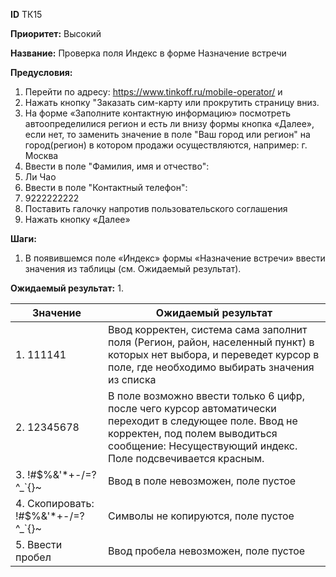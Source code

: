 **ID**		ТК15

**Приоритет:**	Высокий

**Название:** 	Проверка поля Индекс в форме Назначение встречи

**Предусловия:**

1.	Перейти по адресу: https://www.tinkoff.ru/mobile-operator/ и 
2.	Нажать кнопку "Заказать сим-карту или прокрутить страницу вниз.
3.	На форме «Заполните контактную информацию» посмотреть автоопределилися регион и есть ли внизу формы кнопка «Далее», если нет, то заменить значение в поле "Ваш город или регион" на город(регион) в котором продажи осуществляются, например: г. Москва
4.	Ввести в поле "Фамилия, имя и отчество": 
5.	Ли Чао
6.	Ввести в поле "Контактный телефон": 
7.	9222222222
8.	Поставить галочку напротив пользовательского соглашения 
9.	Нажать кнопку «Далее»

**Шаги:**
1.	В появившемся поле «Индекс» формы «Назначение встречи» ввести значения из таблицы (см. Ожидаемый результат).

**Ожидаемый результат:**
1.

|    Значение                            |    Ожидаемый результат                                                                                                                                                                                               |
|----------------------------------------|----------------------------------------------------------------------------------------------------------------------------------------------------------------------------------------------------------------------|
|    1. 111141                              |    Ввод корректен, система сама заполнит поля (Регион,   район, населенный пункт) в которых нет выбора, и переведет курсор в поле, где   необходимо выбирать значения из списка                                      |
|   2. 12345678                            |    В поле возможно ввести только 6 цифр, после чего   курсор автоматически переходит в следующее поле.   Ввод не корректен, под полем выводиться сообщение: Несуществующий   индекс. Поле подсвечивается красным.    |
|    3. !#$%&'*+-/=?^_`{}~                  |    Ввод в поле невозможен, поле пустое                                                                                                                                                                               |
|   4. Скопировать: !#$%&'*+-/=?^_`{}~    |    Символы не копируются, поле пустое                                                                                                                                                                                |
|    5. Ввести пробел                       |    Ввод пробела невозможен, поле пустое                                                                                                                                                                              |

